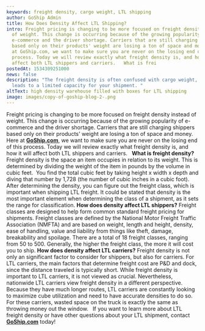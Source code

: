 ```yaml
---
keywords: freight density, cargo weight, LTL shipping
author: GoShip Admin
title: How Does Density Affect LTL Shipping?
intro: Freight pricing is changing to be more focused on freight density instead
  of weight. This change is occurring because of the growing popularity of
  e-commerce and the driver shortage. Carriers that are still charging shippers
  based only on their products' weight are losing a ton of space and money. Here
  at GoShip.com, we want to make sure you are never on the losing end of this
  process. Today we will review exactly what freight density is, and how it will
  affect both LTL shippers and carriers.   What is frei
postedAt: 1534309251000
news: false
description: "The freight density is often confused with cargo weight, which
  leads to a limited capacity for your shipment. "
altText: high density warehouse filled with boxes for LTL shipping
image: images/copy-of-goship-blog-2-.png
---
```

Freight pricing is changing to be more focused on freight density instead of weight. This change is occurring because of the growing popularity of e-commerce and the driver shortage. Carriers that are still charging shippers based only on their products' weight are losing a ton of space and money. Here at **[GoShip.com](http://goship.com)**, we want to make sure you are never on the losing end of this process. Today we will review exactly what freight density is, and how it will affect both LTL shippers and carriers.   **What is freight density?** Freight density is the space an item occupies in relation to its weight. This is determined by dividing the weight of the item in pounds by the volume in cubic feet.  You find the total cubic feet by taking height x width x depth and diving that number by 1,728 (the number of cubic inches in a cubic foot). After determining the density, you can figure out the freight class, which is important when shipping LTL freight. It could be stated that density is the most important element when determining the class of a shipment, as it sets the range for classification. **How does density affect LTL shippers?** Freight classes are designed to help form common standard freight pricing for shipments. Freight classes are defined by the National Motor Freight Traffic Association (NMFTA) and are based on weight, length and height, density, ease of handling, value and liability from things like theft, damage, breakability and spoilage. There are a total of 18 freight classes, ranging from 50 to 500. Generally, the higher the freight class, the more it will cost you to ship. **How does density affect LTL carriers?** Freight density is not only an significant factor to consider for shippers, but also for carriers. For LTL carriers, the main factors that determine freight cost are P&D and dock, since the distance traveled is typically short. While freight density is important to LTL carriers, it is not viewed as crucial. Nevertheless, nationwide LTL carriers view freight density in a different perspective. Because they have much longer routes, LTL carriers are constantly looking to maximize cube utilization and need to have accurate densities to do so. For these carriers, wasted space on the truck is exactly the same as throwing money out the window.   If you want to learn more about LTL freight density or have other questions about your LTL shipment, contact **[GoShip.com](http://goship.com)** today!
